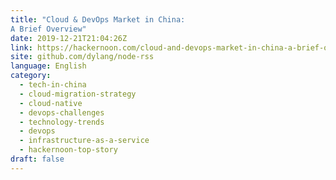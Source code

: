 ```yaml
---
title: "Cloud & DevOps Market in China: 
A Brief Overview"
date: 2019-12-21T21:04:26Z
link: https://hackernoon.com/cloud-and-devops-market-in-china-a-brief-overview-wcu30p8?source=rss&utm_medium=RSS&utm_source=news.12bit.vn
site: github.com/dylang/node-rss
language: English
category:
  - tech-in-china
  - cloud-migration-strategy
  - cloud-native
  - devops-challenges
  - technology-trends
  - devops
  - infrastructure-as-a-service
  - hackernoon-top-story
draft: false
---
```

